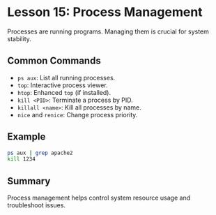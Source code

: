 # Lesson 15: Process Management
Processes are running programs. Managing them is crucial for system stability.

## Common Commands
- `ps aux`: List all running processes.
- `top`: Interactive process viewer.
- `htop`: Enhanced `top` (if installed).
- `kill <PID>`: Terminate a process by PID.
- `killall <name>`: Kill all processes by name.
- `nice` and `renice`: Change process priority.

## Example
```bash
ps aux | grep apache2
kill 1234
```

## Summary
Process management helps control system resource usage and troubleshoot issues.
